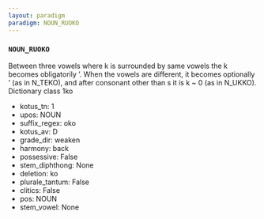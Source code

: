 ```yaml
---
layout: paradigm
paradigm: NOUN_RUOKO
---
```

### ` NOUN_RUOKO `

Between three vowels where k is surrounded by same vowels the k becomes obligatorily ’. When the vowels are different, it becomes optionally ’ (as in N_TEKO), and after consonant other than s it is k ~ 0 (as in N_UKKO). Dictionary class 1ko
* kotus_tn: 1
* upos: NOUN
* suffix_regex: oko
* kotus_av: D
* grade_dir: weaken
* harmony: back
* possessive: False
* stem_diphthong: None
* deletion: ko
* plurale_tantum: False
* clitics: False
* pos: NOUN
* stem_vowel: None
